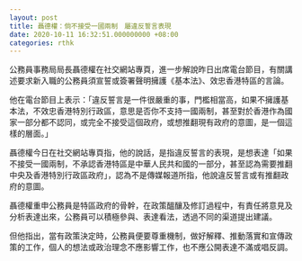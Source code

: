 ```yaml
---
layout: post
title: 聶德權：倘不接受一國兩制　屬違反誓言表現
date: 2020-10-11 16:32:51.000000000 +08:00
categories: rthk
---
```


公務員事務局局長聶德權在社交網站專頁，進一步解說昨日出席電台節目，有關講述要求新入職的公務員須宣誓或簽署聲明擁護《基本法》、效忠香港特區的言論。

他在電台節目上表示：「違反誓言是一件很嚴重的事，門檻相當高，如果不擁護基本法，不效忠香港特別行政區，意思是否你不支持一國兩制，甚至對於香港作為國家一部分都不認同，或完全不接受這個政府，或想推翻現有政府的意圖，是一個這樣的層面。」

聶德權今日在社交網站專頁指，他的說話，是指違反誓言的表現，是想表達「如果不接受一國兩制，不承認香港特區是中華人民共和國的一部分，甚至認為需要推翻中央及香港特別行政區政府」，認為不是傳媒報道所指，他說違反誓言或有推翻政府的意圖。

聶德權重申公務員是特區政府的骨幹，在政策醞釀及修訂過程中，有責任將意見及分析表達出來，公務員可以積極參與、表達看法，透過不同的渠道提出建議。

但他指出，當有政策決定時，公務員便要尊重機制，做好解釋、推動落實和宣傳政策的工作，個人的想法或政治理念不應影響工作，也不應公開表達不滿或唱反調。
